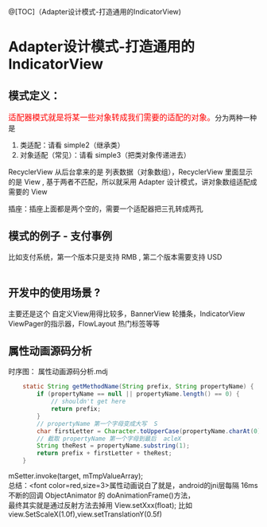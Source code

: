 @[TOC]（Adapter设计模式-打造通用的IndicatorView) 

# Adapter设计模式-打造通用的IndicatorView

## 模式定义：

<font color=red size=3>适配器模式就是将某一些对象转成我们需要的适配的对象。</font>分为两种一种是

1. 类适配：请看 simple2（继承类）
2. 对象适配（常见）：请看 simple3（把类对象传递进去）

RecyclerView 从后台拿来的是 列表数据（对象数组），RecyclerView 里面显示的是 View , 基于两者不匹配，所以就采用 Adapter 设计模式，讲对象数组适配成需要的 View

插座：插座上面都是两个空的，需要一个适配器把三孔转成两孔


## 模式的例子 - 支付事例

比如支付系统，第一个版本只是支持 RMB , 第二个版本需要支持 USD
                               
## 开发中的使用场景 ? 

主要还是这个 自定义View用得比较多，BannerView 轮播条，IndicatorView ViewPager的指示器，FlowLayout 热门标签等等 


## 属性动画源码分析 

时序图： 属性动画源码分析.mdj

``` java
    static String getMethodName(String prefix, String propertyName) {
        if (propertyName == null || propertyName.length() == 0) {
            // shouldn't get here
            return prefix;
        }
        // propertyName 第一个字母变成大写  S
        char firstLetter = Character.toUpperCase(propertyName.charAt(0));
        // 截取 propertyName 第一个字母到最后  acleX
        String theRest = propertyName.substring(1);
        return prefix + firstLetter + theRest;
    }
```
mSetter.invoke(target, mTmpValueArray);  
总结：<font color=red,size=3>属性动画说白了就是，android的jni层每隔 16ms 不断的回调 ObjectAnimator 的 doAnimationFrame()方法，  
最终其实就是通过反射方法去掉用 View.setXxx(float); 比如 view.SetScaleX(1.0f),view.setTranslationY(0.5f)</font>




































 


      
     
 

